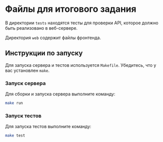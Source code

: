 # Файлы для итогового задания

В директории `tests` находятся тесты для проверки API, которое должно быть реализовано в веб-сервере.

Директория `web` содержит файлы фронтенда.

## Инструкции по запуску

Для запуска сервера и тестов используется `Makefile`. Убедитесь, что у вас установлен `make`.

### Запуск сервера

Для сборки и запуска сервера выполните команду:

```sh
make run
```

### Запуск тестов

Для запуска тестов выполните команду:

```sh
make test
```